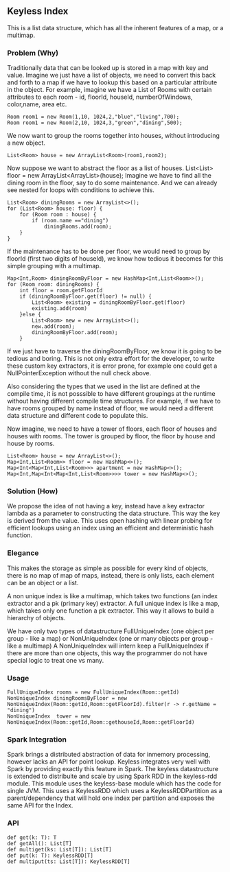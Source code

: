 Keyless Index
------------------------------

This is a list data structure, which has all the inherent features of a map, or a multimap.


### Problem (Why)
Traditionally data that can be looked up is stored in a map with key and value. Imagine we just have a list of objects, we need to convert this back and forth to a map if we have to lookup this based on a particular attribute in the object.
For example, imagine we have a List of Rooms with certain attributes to each room - id, floorId, houseId, numberOfWindows, color,name, area etc.

    Room room1 = new Room(1,10, 1024,2,"blue","living",700);
    Room room1 = new Room(2,10, 1024,3,"green","dining",500);
We now want to group the rooms together into houses, without introducing a new object.

    List<Room> house = new ArrayList<Room>(room1,room2);
Now suppose we want to abstract the floor as a list of houses.
    List<List<Room>> floor = new ArrayList<ArrayList<Room>>(house);
Imagine we have to find all the dining room in the floor, say to do some maintenance. And we can already see nested for loops with conditions to achieve this.

    List<Room> diningRooms = new ArrayList<>();
    for (List<Room> house: floor) {
        for (Room room : house) {
            if (room.name =="dining")
                diningRooms.add(room);
        }
    }
If the maintenance has to be done per floor, we would need to group by floorId (first two digits of houseId), we know how tedious it becomes for this simple grouping with a multimap.

    Map<Int,Room> diningRoomByFloor = new HashMap<Int,List<Room>>();
    for (Room room: diningRooms) {
        int floor = room.getFloorId
        if (diningRoomByFloor.get(floor) != null) {
            List<Room> existing = diningRoomByFloor.get(floor)
            existing.add(room)   
        }else {
            List<Room> new = new ArrayList<>();
            new.add(room);
            diningRoomByFloor.add(room);
        }
        
 If we just have to traverse the diningRoomByFloor, we know it is going to be tedious and boring. This is not only extra effort for the developer, to write these custom key extractors, it is error prone, for example one could get a NullPointerException without the null check above.
 
 
Also considering the types that we used in the list are defined at the compile time, it is not posssible to have different groupings at the runtime without having different compile time structures. For example, if we have to have rooms grouped by name instead of floor, we would need a different data structure and different code to populate this.

Now imagine, we need to have a tower of floors, each floor of houses and houses with rooms. The tower is grouped by floor, the floor by house and house by rooms.

    List<Room> house = new ArrayList<>();
    Map<Int,List<Room>> floor = new HashMap<>();
    Map<Int<Map<Int,List<Room>>> apartment = new HashMap<>();
    Map<Int,Map<Int<Map<Int,List<Room>>>> tower = new HashMap<>();
    
### Solution (How)
We propose the idea of not having a key, instead have a key extractor lambda as a parameter to constructing the data structure. This way the key is derived from the value. This uses open hashing with linear probing for efficient lookups using an index using an efficient and deterministic hash function.

### Elegance
This makes the storage as simple as possible for every kind of objects, there is no map of map of maps, instead, there is only lists, each element can be an object or a list.

A non unique index is like a multimap, which takes two functions (an index extractor and a pk (primary key) extractor.
A full unique index is like a map, which takes only one function a pk extractor. This way it allows to build a hierarchy of objects.

We have only two types of datastructure FullUniqueIndex (one object per group - like a map) or NonUniqueIndex (one or many objects per group - like a multimap) A NonUniqueIndex will intern keep a FullUniqueIndex if there are more than one objects, this way the programmer do not have special logic to treat one vs many.



### Usage

    FullUniqueIndex rooms = new FullUniqueIndex(Room::getId)
    NonUniqueIndex diningRoomsByFloor = new NonUniqueIndex(Room::getId,Room::getFloorId).filter(r -> r.getName = "dining")
    NonUniqueIndex  tower = new NonUniqueIndex(Room::getId,Room::gethouseId,Room::getFloorId)


### Spark Integration

Spark brings a distributed abstraction of data for inmemory processing, however lacks an API for point lookup. Keyless integrates very well with Spark by providing exactly this feature in Spark. The keyless datastructure is extended to distribuite and  scale by using Spark RDD in the keyless-rdd module. This module uses the keyless-base module which has the code for single JVM. This uses a KeylessRDD which uses a KeylessRDDPartition as a parent/dependency that will hold one index per partition and exposes the same API for the Index. 


### API

    def get(k: T): T
    def getAll(): List[T]
    def multiget(ks: List[T]): List[T] 
    def put(k: T): KeylessRDD[T]
    def multiput(ts: List[T]): KeylessRDD[T]
    
    





